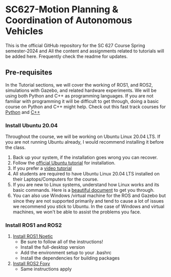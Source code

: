 # SC627-Motion Planning & Coordination of Autonomous Vehicles
This is the official GitHub repository for the SC 627 Course Spring semester-2024 and All the content and assignments related to tutorials will be added here. Frequently check the readme for updates.
## Pre-requisites
In the Tutorial sections, we will cover the working of ROS1, and ROS2, simulations with Gazebo, and related hardware experiments. We will be using both Python and C++ as programming languages. If you are not familiar with programming it will be difficult to get through, doing a basic course on Python and C++ might help. Check out this fast track courses for [Python](https://www.interviewbit.com/courses_v2/fast-track-python) and [C++](https://www.interviewbit.com/courses_v2/fast-track-cpp)
### Install Ubuntu 20.04
Throughout the course, we will be working on Ubuntu Linux 20.04 LTS. If you are not running Ubuntu already, I would recommend installing it before the class. 

1. Back up your system, if the installation goes wrong you can recover.
2. Follow the [official Ubuntu tutorial](https://ubuntu.com/tutorials/install-ubuntu-desktop#1-overview) for installation.
3. If you prefer a [video tutorial](https://youtu.be/BnV23ZEI34w)
4. All students are required to have Ubuntu Linux 20.04 LTS installed on their Laptops/Computers for the course.
5. If you are new to Linux systems, understand how Linux works and its basic commands. Here is a [beautiful document](https://nu-msr.github.io/hackathon/linux_interactive.html) to get you through.
6. You can also use Windows /virtual machine for the ROS and Gazebo but since they are not supported primarily and tend to cause a lot of issues we recommend you stick to Ubuntu. In the case of Windows and virtual machines, we won't be able to assist the problems you face.

### Install ROS1 and ROS2
1. [Install ROS1 Noetic](https://wiki.ros.org/noetic/Installation/Ubuntu)
    -  Be sure to follow all of the instructions!
    -  Install the full-desktop version
    -  Add the environment setup to your .bashrc
    -  Install the dependencies for building packages
2. [Install ROS2 Foxy](https://docs.ros.org/en/foxy/Installation/Ubuntu-Install-Debians.html)
    -  Same instructions apply
   
